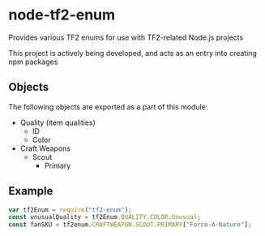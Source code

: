 # node-tf2-enum

Provides various TF2 enums for use with TF2-related Node.js projects

This project is actively being developed, and acts as an entry into creating npm packages

## Objects

The following objects are exported as a part of this module:

- Quality (item qualities)
  - ID
  - Color
- Craft Weapons
  - Scout
    - Primary

## Example

```javascript
var tf2Enum = require("tf2-enum");
const unusualQuality = tf2Enum.QUALITY.COLOR.Unusual;
const fanSKU = tf2enum.CRAFTWEAPON.SCOUT.PRIMARY["Force-A-Nature"];
```
